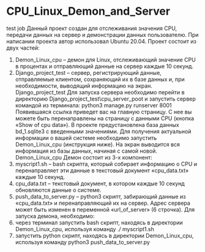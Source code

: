 # CPU_Linux_Demon_and_Server
test job
Данный проект создан для отслеживания значения CPU, передачи данных на сервер и демонстрации данных пользователю. При написании проекта автор использовал Ubuntu 20.04.
Проект состоит из двух частей:
1) Demon_Linux_cpu – демон для Linux, отслеживающий значение CPU в процентах и отправляющий данные на сервер каждые 10 секунд.
2) Django_project_test – сервер, регистрирующий данные, отправляемые клиентом, сохраняющий их в базе данных и, при необходимости, выводящий информацию на экран.
Django_project_test
Для запуска сервера необходимо перейти в директорию Django_project_test\cpu_server_poot и запустить сервер командой из терминала:
python3 manage.py runserver 8001
Появившаяся ссылка приведет вас на главную страницу. С нее вы можете быть перенаправлены на страницу с данными CPU (кнопка «Show of cpu data»). В проекте предустановлена база данных bd_1.sqlite3 с введенными значениями. Для получения актуальной информации о вашей системе необходимо запустить Demon_Linux_cpu (инструкция ниже). На экран выводится вся информация из базы данных, начиная с самой новой.
Demon_Linux_cpu
Демон состоит из 3-х компонент:
1) myscript1.sh – bash скрипта, который собирает информацию о CPU и перенаправляет эти данные в текстовый документ «cpu_data.txt» каждые 10 секунд.
2) cpu_data.txt – текстовый документ, в котором каждые 10 секунд обновляются данные о системе.
3) push_data_to_server.py – python3 скрипт, забирающий данные из «сpu_data.txt» и перенаправляющий их на сервер. Адрес сервера может быть изменен в переменной «url_of_server» (6 строчка).
Для запуска демона, необходимо:
1) через терминал запустить bash скрипт, находясь в директории Demon_Linux_cpu, используя команду
./ myscript1.sh
2) запустить python скрипт, находясь в директории Demon_Linux_cpu, используя команду
python3 push_data_to_server.py
